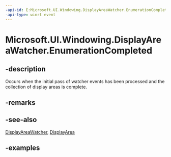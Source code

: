 ```yaml
---
-api-id: E:Microsoft.UI.Windowing.DisplayAreaWatcher.EnumerationCompleted
-api-type: winrt event
---
```


# Microsoft.UI.Windowing.DisplayAreaWatcher.EnumerationCompleted

<!--
public event Windows.Foundation.TypedEventHandler<Microsoft.UI.Windowing.DisplayAreaWatcher,object> EnumerationCompleted;
-->

## -description

Occurs when the initial pass of watcher events has been processed and the collection of display areas is complete.

## -remarks

## -see-also

[DisplayAreaWatcher](displayareawatcher.md), [DisplayArea](displayarea.md)

## -examples
